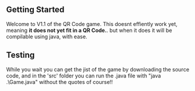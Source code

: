 ## Getting Started

Welcome to V1.1 of the QR Code game. This doesnt effiently work yet, meaning **it does not yet fit in a QR Code.**. but when it does it will be compilable using java, with ease.

## Testing
While you wait you can get the jist of the game by downloading the source code, and in the 'src' folder you can run the .java file with "java .\Game.java" without the quotes of course!!
